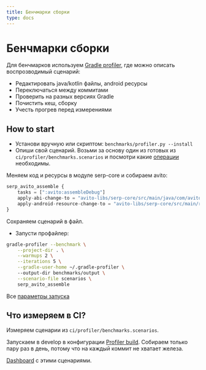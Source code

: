 ```yaml
---
title: Бенчмарки сборки
type: docs
---
```


# Бенчмарки сборки

Для бенчмарков используем [Gradle profiler](https://github.com/gradle/gradle-profiler), 
где можно описать воспрозводимый сценарий:

- Редактировать java/kotlin файлы, android ресурсы
- Переключаться между коммитами
- Проверить на разных версиях Gradle
- Почистить кеш, сборку
- Учесть прогрев перед измерениями

## How to start

- Установи вручную или скриптом: `benchmarks/profiler.py --install`
- Опиши свой сценарий. 
Возьми за основу один из готовых из `ci/profiler/benchmarks.scenarios` и посмотри какие [операции](https://github.com/gradle/gradle-profiler#advanced-profiling-scenarios) необходимы.

Меняем код и ресурсы в модуле serp-core и собираем avito:

```typescript
serp_avito_assemble {
    tasks = [":avito:assembleDebug"]
    apply-abi-change-to = "avito-libs/serp-core/src/main/java/com/avito/android/serp/SerpResult.kt"
    apply-android-resource-change-to = "avito-libs/serp-core/src/main/res/values/strings.xml"
} 
```

Сохраняем сценарий в файл.

- Запусти профайлер:

```bash
gradle-profiler --benchmark \
    --project-dir . \
    --warmups 2 \
    --iterations 5 \
    --gradle-user-home ~/.gradle-profiler \ 
    --output-dir benchmarks/output \
    --scenario-file scenarios \
    serp_avito_assemble
```

Все [параметры запуска](https://github.com/gradle/gradle-profiler#command-line-options)

## Что измеряем в CI?

Измеряем сценарии из `ci/profiler/benchmarks.scenarios`. 

Запускаем в develop в конфигурации [Profiler build](http://links.k.avito.ru/tmctAvitoAndroidProfiler). 
Собираем только пару раз в день, потому что на каждый коммит не хватает железа. 

[Dashboard](http://links.k.avito.ru/Fa) с этими сценариями.
